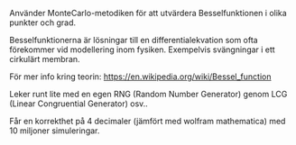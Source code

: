 Använder MonteCarlo-metodiken för att utvärdera Besselfunktionen i olika punkter och grad. 

Besselfunktionerna är lösningar till en differentialekvation som ofta förekommer vid modellering inom fysiken. Exempelvis svängningar i ett cirkulärt membran.  

För mer info kring teorin: https://en.wikipedia.org/wiki/Bessel_function

Leker runt lite med en egen RNG (Random Number Generator) genom LCG (Linear Congruential Generator) osv.. 

Får en korrekthet på 4 decimaler (jämfört med wolfram mathematica) med 10 miljoner simuleringar.
